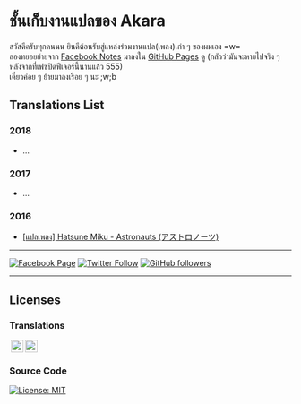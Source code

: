 # ชั้นเก็บงานแปลของ Akara
สวัสดีครับทุกคนนน ยินดีต้อนรับสู่แหล่งร่วมงานแปล(เพลง)เก่า ๆ ของผมเอง =w=  
ลองทยอยย้ายจาก <a rel="facebook" href="https://www.facebook.com/notes/3226017577509118/" target="_blank">Facebook Notes</a> มาลงใน [GitHub Pages](https://richeyphu.github.io/translation-archive/) ดู (กลัวว่ามันจะหายไปจริง ๆ หลังจากที่เฟซปิดฟีเจอร์นี้นานแล้ว 555)  
เดี๋ยวค่อย ๆ ย้ายมาลงเรื่อย ๆ นะ ;w;b

## Translations List

### 2018
- ...

### 2017
- ...

### 2016
- [[แปลเพลง] Hatsune Miku - Astronauts (アストロノーツ)](2016/HatsuneMiku-Astronauts.md)

---

[![Facebook Page](https://img.shields.io/badge/Akaraプ-Like-blue?style=social&logo=facebook)](https://www.facebook.com/AkaraSellegg)
[![Twitter Follow](https://img.shields.io/twitter/follow/akara1337?style=social)](https://twitter.com/intent/follow?screen_name=akara1337)
[![GitHub followers](https://img.shields.io/github/followers/richeyphu?style=social)](https://github.com/richeyphu)

---

## Licenses
### Translations
<!-- This work is licensed under --><a href="http://creativecommons.org/licenses/by/4.0/?ref=chooser-v1" target="_blank" rel="license noopener noreferrer" style="display:inline-block;"><!-- CC BY 4.0 --><img style="height:22px!important;margin-left:3px;vertical-align:text-bottom;" src="https://mirrors.creativecommons.org/presskit/icons/cc.svg?ref=chooser-v1"><img style="height:22px!important;margin-left:3px;vertical-align:text-bottom;" src="https://mirrors.creativecommons.org/presskit/icons/by.svg?ref=chooser-v1"></a>

<!-- 
<a rel="license" href="http://creativecommons.org/licenses/by/4.0/" target="_blank"><img alt="Creative Commons License" style="border-width:0" src="https://i.creativecommons.org/l/by/4.0/88x31.png" /></a>
<br />This work is licensed under a <a rel="license" href="http://creativecommons.org/licenses/by/4.0/" target="_blank">Creative Commons Attribution 4.0 International License</a>.
-->

### Source Code
[![License: MIT](https://img.shields.io/badge/license-MIT-blue?style=flat-square)](https://richeyphu.github.io/translation-archive/LICENSE.html)


<!--

## Welcome to GitHub Pages

You can use the [editor on GitHub](https://github.com/richeyphu/translation-archive/edit/main/README.md) to maintain and preview the content for your website in Markdown files.

Whenever you commit to this repository, GitHub Pages will run [Jekyll](https://jekyllrb.com/) to rebuild the pages in your site, from the content in your Markdown files.

### Markdown

Markdown is a lightweight and easy-to-use syntax for styling your writing. It includes conventions for

```markdown
Syntax highlighted code block

# Header 1
## Header 2
### Header 3

- Bulleted
- List

1. Numbered
2. List

**Bold** and _Italic_ and `Code` text

[Link](url) and ![Image](src)
```

For more details see [GitHub Flavored Markdown](https://guides.github.com/features/mastering-markdown/).

### Jekyll Themes

Your Pages site will use the layout and styles from the Jekyll theme you have selected in your [repository settings](https://github.com/richeyphu/translation-archive/settings/pages). The name of this theme is saved in the Jekyll `_config.yml` configuration file.

### Support or Contact

Having trouble with Pages? Check out our [documentation](https://docs.github.com/categories/github-pages-basics/) or [contact support](https://support.github.com/contact) and we’ll help you sort it out.

-->
